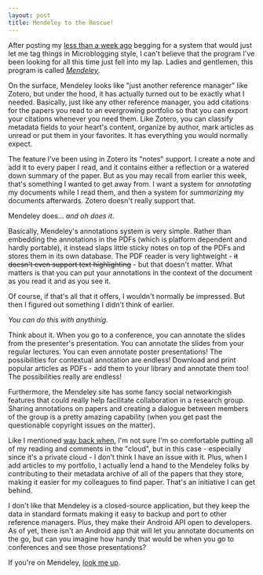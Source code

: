 ```yaml
---
layout: post
title: Mendeley to the Rescue!
---
```


After posting my <a href="http://isharacomix.org/2012/07/16/tag-youre-it">less than a week ago</a> begging for a system that would just let me tag things in Microblogging style, I can't believe that the program I've been looking for all this time just fell into my lap. Ladies and gentlemen, this program is called <a href="http://mendeley.com"><em>Mendeley</em></a>.

On the surface, Mendeley looks like "just another reference manager" like Zotero, but under the hood, it has actually turned out to be exactly what I needed. Basically, just like any other reference manager, you add citations for the papers you read to an evergrowing portfolio so that you can export your citations whenever you need them. Like Zotero, you can classify metadata fields to your heart's content, organize by author, mark articles as unread or put them in your favorites. It has everything you would normally expect.

The feature I've been using in Zotero its "notes" support. I create a note and add it to every paper I read, and it contains either a reflection or a watered down summary of the paper. But as you may recall from earlier this week, that's something I wanted to get away from. I want a system for <em>annotating</em> my documents while I read them, and then a system for <em>summarizing</em> my documents afterwards. Zotero doesn't really support that.

Mendeley does... <em>and oh does it</em>.

Basically, Mendeley's annotations system is very simple. Rather than embedding the annotations in the PDFs (which is platform dependent and hardly portable), it instead slaps little sticky notes on top of the PDFs and stores them in its own database. The PDF reader is very lightweight - <del datetime="2012-07-23T15:34:06+00:00">it doesn't even support text highlighting</del> - but that doesn't matter. What matters is that you can put your annotations in the context of the document as you read it and as you see it.

Of course, if that's all that it offers, I wouldn't normally be impressed. But then I figured out something I didn't think of earlier.

<em>You can do this with anythinig.</em>

Think about it. When you go to a conference, you can annotate the slides from the presenter's presentation. You can annotate the slides from your regular lectures. You can even annotate poster presentations! The possibilities for contextual annotation are endless! Download and print popular articles as PDFs - add them to your library and annotate them too! The possibilities really are endless!

Furthermore, the Mendeley site has some fancy social networkingish features that could really help facilitate collaboration in a research group. Sharing annotations on papers and creating a dialogue between members of the group is a pretty amazing capability (when you get past the questionable copyright issues on the matter).

Like I mentioned <a href="http://isharacomix.org/2012/06/04/am-i-being-too-open">way back when</a>, I'm not sure I'm so comfortable putting all of my reading and comments in the "cloud", but in this case - especially since it's a private cloud - I don't think I have an issue with it. Plus, when I add articles to my portfolio, I actually lend a hand to the Mendeley folks by contributing to their metadata archive of all of the papers that they store, making it easier for my colleagues to find paper. That's an initiative I can get behind.

I don't like that Mendeley is a closed-source application, but they keep the data in standard formats making it easy to backup and port to other reference managers. Plus, they make their Android API open to developers. As of yet, there isn't an Android app that will let you annotate documents on the go, but can you imagine how handy that would be when you go to conferences and see those presentations?

If you're on Mendeley, <a href="http://www.mendeley.com/profiles/barry-peddycord-iii/">look me up</a>.

